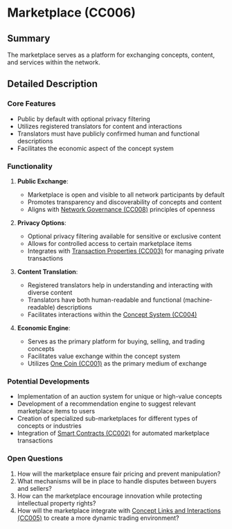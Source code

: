 # Marketplace (CC006)

## Summary
The marketplace serves as a platform for exchanging concepts, content, and services within the network.

## Detailed Description

### Core Features
- Public by default with optional privacy filtering
- Utilizes registered translators for content and interactions
- Translators must have publicly confirmed human and functional descriptions
- Facilitates the economic aspect of the concept system

### Functionality
1. **Public Exchange**:
   - Marketplace is open and visible to all network participants by default
   - Promotes transparency and discoverability of concepts and content
   - Aligns with [Network Governance (CC008)](#network-governance-cc008) principles of openness

2. **Privacy Options**:
   - Optional privacy filtering available for sensitive or exclusive content
   - Allows for controlled access to certain marketplace items
   - Integrates with [Transaction Properties (CC003)](#transaction-properties-cc003) for managing private transactions

3. **Content Translation**:
   - Registered translators help in understanding and interacting with diverse content
   - Translators have both human-readable and functional (machine-readable) descriptions
   - Facilitates interactions within the [Concept System (CC004)](#concept-system-cc004)

4. **Economic Engine**:
   - Serves as the primary platform for buying, selling, and trading concepts
   - Facilitates value exchange within the concept system
   - Utilizes [One Coin (CC001)](#one-coin-cc001) as the primary medium of exchange

### Potential Developments
- Implementation of an auction system for unique or high-value concepts
- Development of a recommendation engine to suggest relevant marketplace items to users
- Creation of specialized sub-marketplaces for different types of concepts or industries
- Integration of [Smart Contracts (CC002)](#smart-contracts-cc002) for automated marketplace transactions

### Open Questions
1. How will the marketplace ensure fair pricing and prevent manipulation?
2. What mechanisms will be in place to handle disputes between buyers and sellers?
3. How can the marketplace encourage innovation while protecting intellectual property rights?
4. How will the marketplace integrate with [Concept Links and Interactions (CC005)](#concept-links-and-interactions-cc005) to create a more dynamic trading environment?

